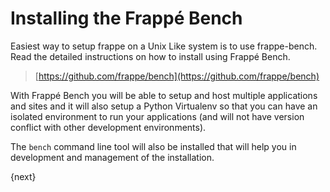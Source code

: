 # Installing the Frappé Bench

Easiest way to setup frappe on a Unix Like system is to use frappe-bench. Read the detailed instructions on how to install using Frappé Bench.

> [https://github.com/frappe/bench](https://github.com/frappe/bench)

With Frappé Bench you will be able to setup and host multiple applications and sites and it will also setup a Python Virtualenv so that you can have an isolated environment to run your applications (and will not have version conflict with other development environments).

The `bench` command line tool will also be installed that will help you in development and management of the installation.

{next}
